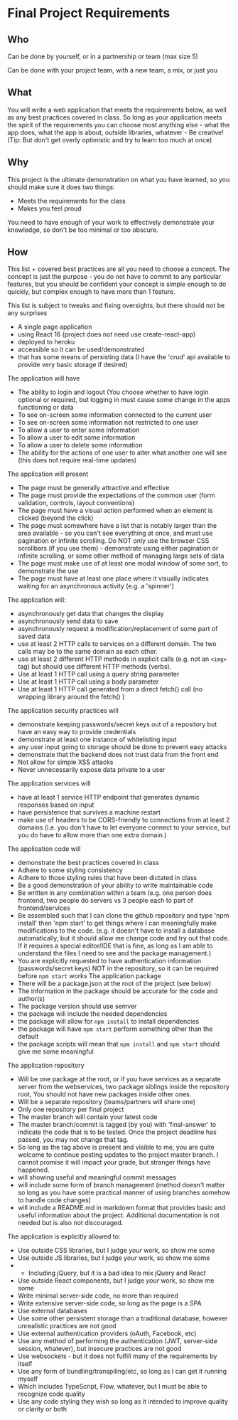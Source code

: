 # Final Project Requirements

## Who
Can be done by yourself, or in a partnership or team (max size 5)

Can be done with your project team, with a new team, a mix, or just you

## What

You will write a web application that meets the requirements below, as well as any best practices covered in class.  So long as your application meets the spirit of the requirements you can choose most anything else - what the app does, what the app is about, outside libraries, whatever - Be creative!  (Tip: But don't get overly optimistic and try to learn too much at once)

## Why

This project is the ultimate demonstration on what you have learned, so you should make sure it does two things: 
* Meets the requirements for the class
* Makes you feel proud

You need to have enough of your work to effectively demonstrate your knowledge, so don't be too minimal or too obscure.

## How

This list + covered best practices are all you need to choose a concept.  The concept is just the purpose - you do not have to commit to any particular features, but you should be confident your concept is simple enough to do quickly, but complex enough to have more than 1 feature.  

This list is subject to tweaks and fixing oversights, but there should not be any surprises

* A single page application
* using React 16 (project does not need use create-react-app)
* deployed to heroku
* accessible so it can be used/demonstrated
* that has some means of persisting data (I have the 'crud' api available to provide very basic storage if desired)

The application will have
* The ability to login and logout  (You choose whether to have login optional or required, but logging in must cause some change in the apps functioning or data
* To see on-screen some information connected to the current user
* To see on-screen some information not restricted to one user 
* To allow a user to enter some information
* To allow a user to edit some information 
* To allow a user to delete some information
* The ability for the actions of one user to alter what another one will see (this does not require real-time updates)

The application will present
* The page must be generally attractive and effective 
* The page must provide the expectations of the common user (form validation, controls, layout conventions)
* The page must have a visual action performed when an element is clicked (beyond the click)
* The page must somewhere have a list that is notably larger than the area available - so you can't see everything at once, and must use pagination or infinite scrolling. Do NOT only use the browser CSS scrollbars (if you use them) - demonstrate using either pagination or infinite scrolling, or some other method of managing large sets of data
* The page must make use of at least one modal window of some sort, to demonstrate the use
* The page must have at least one place where it visually indicates waiting for an asynchronous activity (e.g. a 'spinner')

The application will:
* asynchronously get data that changes the display
* asynchronously send data to save
* asynchronously request a modification/replacement of some part of saved data
* use at least 2 HTTP calls to services on a different domain. The two calls may be to the same domain as each other. 
* use at least 2 different HTTP methods in explicit calls (e.g. not an `<img>` tag) but should use different HTTP methods (verbs).
* Use at least 1 HTTP call using a query string parameter
* Use at least 1 HTTP call using a body parameter
* Use at least 1 HTTP call generated from a direct fetch() call (no wrapping library around the fetch() )

The application security practices will
* demonstrate keeping passwords/secret keys out of a repository but have an easy way to provide credentials
* demonstrate at least one instance of whitelisting input
* any user input going to storage should be done to prevent easy attacks
* demonstrate that the backend does not trust data from the front end 
* Not allow for simple XSS attacks
* Never unnecessarily expose data private to a user

The application services will
* have at least 1 service HTTP endpoint that generates dynamic responses based on input
* have persistence that survives a machine restart
* make use of headers to be CORS-friendly to connections from at least 2 domains (i.e. you don't have to let everyone connect to your service, but you do have to allow more than one extra domain.)

The application code will
* demonstrate the best practices covered in class
* Adhere to some styling consistency
* Adhere to those styling rules that have been dictated in class 
* Be a good demonstration of your ability to write maintainable code
* Be written in any combination within a team (e.g. one person does frontend, two people do servers vs 3 people each to part of frontend/services
* Be assembled such that I can clone the github repository and type 'npm install' then 'npm start' to get things where I can meaningfully make modifications to the code.  (e.g. it doesn't have to install a database automatically, but it should allow me change code and try out that code.  If it requires a special editor/IDE that is fine, as long as I am able to understand the files I need to see and the package management.) 
* You are explicitly requested to have authentication information (passwords/secret keys) NOT in the repository, so it can be required before `npm start` works
The application package
* There will be a package.json at the root of the project (see below)
* The information in the package should be accurate for the code and author(s)
* The package version should use semver
* the package will include the needed dependencies
* the package will allow for `npm install` to install dependencies
* the package will have `npm start` perform something other than the default
* the package scripts will mean that `npm install` and `npm start` should give me some meaningful

The application repository
* Will be one package at the root, or if you have services as a separate server from the webservices, two package siblings inside the repository root, You should not have new packages inside other ones.  
* Will be a separate repository (teams/partners will share one)
* Only one repository per final project
* The master branch will contain your latest code
* The master branch/commit is tagged (by you) with 'final-answer' to indicate the code that is to be tested.  Once the project deadline has passed, you may not change that tag. 
* So long as the tag above is present and visible to me, you are quite welcome to continue posting updates to the project master branch.  I cannot promise it will impact your grade, but stranger things have happened.
* will showing useful and meaningful commit messages
* will include some form of branch management (method doesn't matter so long as you have some practical manner of using branches somehow to handle code changes)
* will include a README.md in markdown format that provides basic and useful information about the project.  Additional documentation is not needed but is also not discouraged.

The application is explicitly allowed to:
* Use outside CSS libraries, but I judge *your* work, so show me some
* Use outside JS libraries, but I judge *your* work, so show me some
* - Including jQuery, but it is a bad idea to mix jQuery and React
* Use outside React components, but I judge *your* work, so show me some
* Write minimal server-side code, no more than required
* Write extensive server-side code, so long as the page is a SPA
* Use external databases
* Use some other persistent storage than a traditional database, however unrealistic practices are not good
* Use external authentication providers (oAuth, Facebook, etc)
* Use any method of performing the authentication (JWT, server-side session, whatever), but insecure practices are not good
* Use websockets - but it does not fulfill many of the requirements by itself
* Use any form of bundling/transpiling/etc, so long as I can get it running myself
* Which includes TypeScript, Flow, whatever, but I must be able to recognize code quality 
* Use any code styling they wish so long as it intended to improve quality or clarity or both
